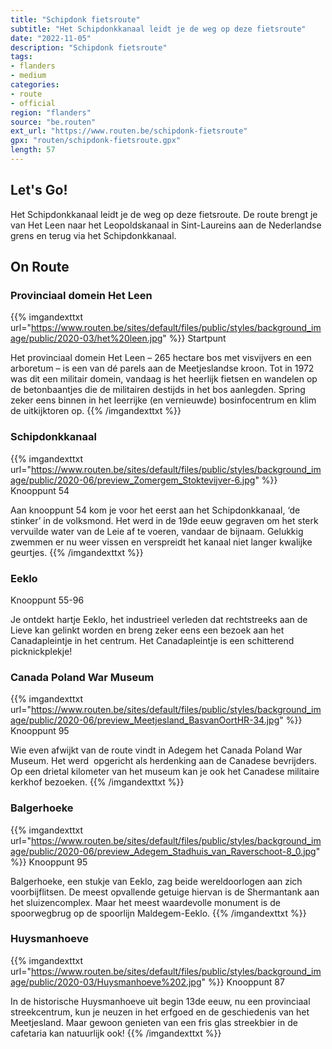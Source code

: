```yaml
---
title: "Schipdonk fietsroute"
subtitle: "Het Schipdonkkanaal leidt je de weg op deze fietsroute"
date: "2022-11-05"
description: "Schipdonk fietsroute"
tags:
- flanders
- medium
categories:
- route
- official
region: "flanders"
source: "be.routen"
ext_url: "https://www.routen.be/schipdonk-fietsroute"
gpx: "routen/schipdonk-fietsroute.gpx"
length: 57
---
```


## Let's Go!

Het Schipdonkkanaal leidt je de weg op deze fietsroute. De route brengt je van Het Leen naar het Leopoldskanaal in Sint-Laureins aan de Nederlandse grens en terug via het Schipdonkkanaal.

## On Route

### Provinciaal domein Het Leen

{{% imgandexttxt url="https://www.routen.be/sites/default/files/public/styles/background_image/public/2020-03/het%20leen.jpg" %}}
Startpunt

Het provinciaal domein Het Leen – 265 hectare bos met visvijvers en een arboretum – is een van dé parels aan de Meetjeslandse kroon. Tot in 1972 was dit een militair domein, vandaag is het heerlijk fietsen en wandelen op de betonbaantjes die de militairen destijds in het bos aanlegden. Spring zeker eens binnen in het leerrijke (en vernieuwde) bosinfocentrum en klim de uitkijktoren op.
{{% /imgandexttxt %}}

### Schipdonkkanaal

{{% imgandexttxt url="https://www.routen.be/sites/default/files/public/styles/background_image/public/2020-06/preview_Zomergem_Stoktevijver-6.jpg" %}}
Knooppunt 54

Aan knooppunt 54 kom je voor het eerst aan het Schipdonkkanaal, ‘de stinker’ in de volksmond. Het werd in de 19de eeuw gegraven om het sterk vervuilde water van de Leie af te voeren, vandaar de bijnaam. Gelukkig zwemmen er nu weer vissen en verspreidt het kanaal niet langer kwalijke geurtjes.
{{% /imgandexttxt %}}

### Eeklo

Knooppunt 55-96

Je ontdekt hartje Eeklo, het industrieel verleden dat rechtstreeks aan de Lieve kan gelinkt worden en breng zeker eens een bezoek aan het Canadapleintje in het centrum. Het Canadapleintje is een schitterend picknickplekje!

### Canada Poland War Museum

{{% imgandexttxt url="https://www.routen.be/sites/default/files/public/styles/background_image/public/2020-06/preview_Meetjesland_BasvanOortHR-34.jpg" %}}
Knooppunt 95

Wie even afwijkt van de route vindt in Adegem het Canada Poland War Museum. Het werd  opgericht als herdenking aan de Canadese bevrijders. Op een drietal kilometer van het museum kan je ook het Canadese militaire kerkhof bezoeken.
{{% /imgandexttxt %}}

### Balgerhoeke

{{% imgandexttxt url="https://www.routen.be/sites/default/files/public/styles/background_image/public/2020-06/preview_Adegem_Stadhuis_van_Raverschoot-8_0.jpg" %}}
Knooppunt 95

Balgerhoeke, een stukje van Eeklo, zag beide wereldoorlogen aan zich voorbijflitsen. De meest opvallende getuige hiervan is de Shermantank aan het sluizencomplex. Maar het meest waardevolle monument is de spoorwegbrug op de spoorlijn Maldegem-Eeklo.
{{% /imgandexttxt %}}

### Huysmanhoeve

{{% imgandexttxt url="https://www.routen.be/sites/default/files/public/styles/background_image/public/2020-03/Huysmanhoeve%202.jpg" %}}
Knooppunt 87

In de historische Huysmanhoeve uit begin 13de eeuw, nu een provinciaal streekcentrum, kun je neuzen in het erfgoed en de geschiedenis van het Meetjesland. Maar gewoon genieten van een fris glas streekbier in de cafetaria kan natuurlijk ook!
{{% /imgandexttxt %}}


